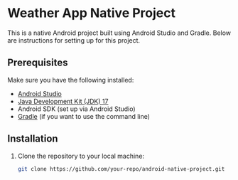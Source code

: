 # Weather App Native Project

This is a native Android project built using Android Studio and Gradle. Below are instructions for setting up for this project.

## Prerequisites

Make sure you have the following installed:

- [Android Studio](https://developer.android.com/studio)
- [Java Development Kit (JDK) 17]([https://www.oracle.com/java/technologies/javase-jdk17-downloads.html](https://www.oracle.com/java/technologies/javase/jdk17-archive-downloads.html))
- Android SDK (set up via Android Studio)
- [Gradle](https://gradle.org/install/) (if you want to use the command line)

## Installation

1. Clone the repository to your local machine:
   ```bash
   git clone https://github.com/your-repo/android-native-project.git
